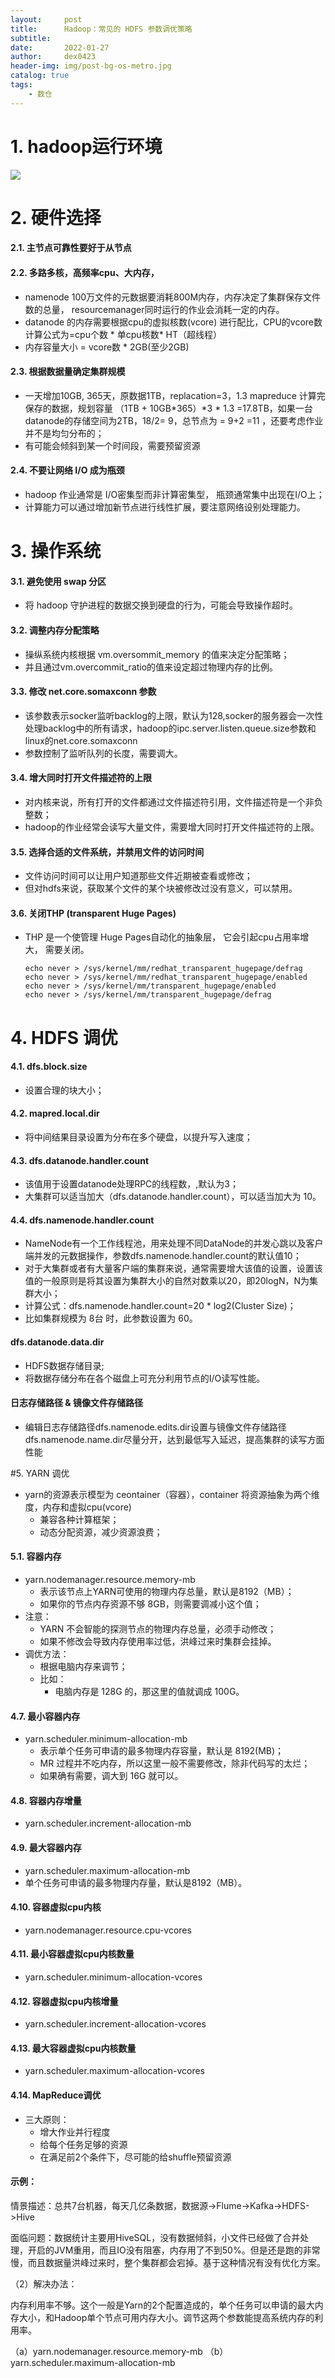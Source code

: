 ```yaml
---
layout:     post
title:      Hadoop：常见的 HDFS 参数调优策略
subtitle:   
date:       2022-01-27
author:     dex0423
header-img: img/post-bg-os-metro.jpg
catalog: true
tags:
    - 数仓
---
```


# 1. hadoop运行环境

![]({{site.baseurl}}/img-post/hadoop调优-1.png)

# 2. 硬件选择

#### 2.1. 主节点可靠性要好于从节点

#### 2.2. 多路多核，高频率cpu、大内存，
- namenode 100万文件的元数据要消耗800M内存，内存决定了集群保存文件数的总量， resourcemanager同时运行的作业会消耗一定的内存。
- datanode 的内存需要根据cpu的虚拟核数(vcore) 进行配比，CPU的vcore数计算公式为=cpu个数 * 单cpu核数* HT（超线程）
- 内存容量大小 = vcore数 * 2GB(至少2GB)

#### 2.3. 根据数据量确定集群规模
- 一天增加10GB, 365天，原数据1TB，replacation=3，1.3 mapreduce 计算完保存的数据，规划容量 （1TB + 10GB*365）*3 * 1.3 =17.8TB，如果一台datanode的存储空间为2TB，18/2= 9，总节点为 = 9+2 =11 ，还要考虑作业并不是均匀分布的；
- 有可能会倾斜到某一个时间段，需要预留资源

#### 2.4. 不要让网络 I/O 成为瓶颈
- hadoop 作业通常是 I/O密集型而非计算密集型， 瓶颈通常集中出现在I/O上；
- 计算能力可以通过增加新节点进行线性扩展，要注意网络设别处理能力。

# 3. 操作系统

#### 3.1. 避免使用 swap 分区

- 将 hadoop 守护进程的数据交换到硬盘的行为，可能会导致操作超时。

#### 3.2. 调整内存分配策略

- 操纵系统内核根据 vm.oversommit_memory 的值来决定分配策略；
- 并且通过vm.overcommit_ratio的值来设定超过物理内存的比例。

#### 3.3. 修改 net.core.somaxconn 参数

- 该参数表示socker监听backlog的上限，默认为128,socker的服务器会一次性处理backlog中的所有请求，hadoop的ipc.server.listen.queue.size参数和linux的net.core.somaxconn
- 参数控制了监听队列的长度，需要调大。

#### 3.4. 增大同时打开文件描述符的上限

- 对内核来说，所有打开的文件都通过文件描述符引用，文件描述符是一个非负整数；
- hadoop的作业经常会读写大量文件，需要增大同时打开文件描述符的上限。

#### 3.5. 选择合适的文件系统，并禁用文件的访问时间

- 文件访问时间可以让用户知道那些文件近期被查看或修改；
- 但对hdfs来说，获取某个文件的某个块被修改过没有意义，可以禁用。

#### 3.6. 关闭THP (transparent Huge Pages)

- THP 是一个使管理 Huge Pages自动化的抽象层， 它会引起cpu占用率增大， 需要关闭。

  ```aidl
  echo never > /sys/kernel/mm/redhat_transparent_hugepage/defrag
  echo never > /sys/kernel/mm/redhat_transparent_hugepage/enabled
  echo never > /sys/kernel/mm/transparent_hugepage/enabled
  echo never > /sys/kernel/mm/transparent_hugepage/defrag
  ```



# 4. HDFS 调优

#### 4.1. dfs.block.size
  - 设置合理的块大小；

#### 4.2. mapred.local.dir
  - 将中间结果目录设置为分布在多个硬盘，以提升写入速度；

#### 4.3. dfs.datanode.handler.count
  - 该值用于设置datanode处理RPC的线程数，,默认为3；
  - 大集群可以适当加大（dfs.datanode.handler.count），可以适当加大为 10。

#### 4.4. dfs.namenode.handler.count
  - NameNode有一个工作线程池，用来处理不同DataNode的并发心跳以及客户端并发的元数据操作，参数dfs.namenode.handler.count的默认值10；
  - 对于大集群或者有大量客户端的集群来说，通常需要增大该值的设置，设置该值的一般原则是将其设置为集群大小的自然对数乘以20，即20logN，N为集群大小；
  - 计算公式：dfs.namenode.handler.count=20 * log2(Cluster Size)；
  - 比如集群规模为 8台 时，此参数设置为 60。

#### dfs.datanode.data.dir 
  - HDFS数据存储目录;
  - 将数据存储分布在各个磁盘上可充分利用节点的I/O读写性能。


#### 日志存储路径 & 镜像文件存储路径
- 编辑日志存储路径dfs.namenode.edits.dir设置与镜像文件存储路径dfs.namenode.name.dir尽量分开，达到最低写入延迟，提高集群的读写方面性能

#5. YARN 调优

- yarn的资源表示模型为 ceontainer（容器），container 将资源抽象为两个维度，内存和虚拟cpu(vcore)
  - 兼容各种计算框架；
  - 动态分配资源，减少资源浪费；

#### 5.1. 容器内存

- yarn.nodemanager.resource.memory-mb
  - 表示该节点上YARN可使用的物理内存总量，默认是8192（MB）；
  - 如果你的节点内存资源不够 8GB，则需要调减小这个值；
- 注意：
  - YARN 不会智能的探测节点的物理内存总量，必须手动修改；
  - 如果不修改会导致内存使用率过低，洪峰过来时集群会挂掉。
- 调优方法：
  - 根据电脑内存来调节；
  - 比如：
    - 电脑内存是 128G 的，那这里的值就调成 100G。

#### 4.7. 最小容器内存

- yarn.scheduler.minimum-allocation-mb
  - 表示单个任务可申请的最多物理内存容量，默认是 8192(MB)；
  - MR 过程并不吃内存，所以这里一般不需要修改，除非代码写的太烂；
  - 如果确有需要，调大到 16G 就可以。

#### 4.8. 容器内存增量
- yarn.scheduler.increment-allocation-mb

#### 4.9. 最大容器内存
- yarn.scheduler.maximum-allocation-mb
- 单个任务可申请的最多物理内存量，默认是8192（MB）。

#### 4.10. 容器虚拟cpu内核
- yarn.nodemanager.resource.cpu-vcores

#### 4.11. 最小容器虚拟cpu内核数量
- yarn.scheduler.minimum-allocation-vcores

#### 4.12. 容器虚拟cpu内核增量
- yarn.scheduler.increment-allocation-vcores

#### 4.13. 最大容器虚拟cpu内核数量
- yarn.scheduler.maximum-allocation-vcores

#### 4.14. MapReduce调优

- 三大原则：
  - 增大作业并行程度
  - 给每个任务足够的资源 
  - 在满足前2个条件下，尽可能的给shuffle预留资源
  
#### 示例：

情景描述：总共7台机器，每天几亿条数据，数据源->Flume->Kafka->HDFS->Hive

面临问题：数据统计主要用HiveSQL，没有数据倾斜，小文件已经做了合并处理，开启的JVM重用，而且IO没有阻塞，内存用了不到50%。但是还是跑的非常慢，而且数据量洪峰过来时，整个集群都会宕掉。基于这种情况有没有优化方案。

（2）解决办法：

内存利用率不够。这个一般是Yarn的2个配置造成的，单个任务可以申请的最大内存大小，和Hadoop单个节点可用内存大小。调节这两个参数能提高系统内存的利用率。

（a）yarn.nodemanager.resource.memory-mb
（b）yarn.scheduler.maximum-allocation-mb

